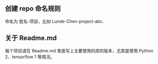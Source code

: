  ## 创建 repo 命名规则
 命名为 姓名-项目，比如 Lunde-Chen-project-abc. 

## 关于 Readme.md
每个项目请在 Readme.md 里面写上主要使用的库的版本，尤其是使用 Python 2、tensorflow 1 等情况。
